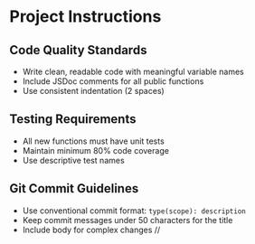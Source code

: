 # Project Instructions

## Code Quality Standards
- Write clean, readable code with meaningful variable names
- Include JSDoc comments for all public functions
- Use consistent indentation (2 spaces)

## Testing Requirements
- All new functions must have unit tests
- Maintain minimum 80% code coverage
- Use descriptive test names

## Git Commit Guidelines
- Use conventional commit format: `type(scope): description`
- Keep commit messages under 50 characters for the title
- Include body for complex changes
//
